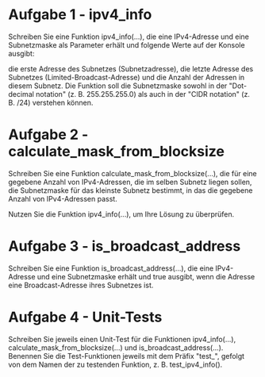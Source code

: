 # Aufgabe 1 - ipv4_info
Schreiben Sie eine Funktion ipv4_info(...), die eine IPv4-Adresse und eine Subnetzmaske als Parameter erhält und folgende Werte auf der Konsole ausgibt:

die erste Adresse des Subnetzes (Subnetzadresse),
die letzte Adresse des Subnetzes (Limited-Broadcast-Adresse) und
die Anzahl der Adressen in diesem Subnetz.
Die Funktion soll die Subnetzmaske sowohl in der "Dot-decimal notation" (z. B. 255.255.255.0) als auch in der "CIDR notation" (z. B. /24) verstehen können.

# Aufgabe 2 - calculate_mask_from_blocksize

Schreiben Sie eine Funktion calculate_mask_from_blocksize(...), die für eine gegebene Anzahl von IPv4-Adressen, die im selben Subnetz liegen sollen, die Subnetzmaske für das kleinste Subnetz bestimmt, in das die gegebene Anzahl von IPv4-Adressen passt.

Nutzen Sie die Funktion ipv4_info(...), um Ihre Lösung zu überprüfen.

# Aufgabe 3 - is_broadcast_address

Schreiben Sie eine Funktion is_broadcast_address(...), die eine IPv4-Adresse und eine Subnetzmaske erhält und true ausgibt, wenn die Adresse eine Broadcast-Adresse ihres Subnetzes ist.

# Aufgabe 4 - Unit-Tests

Schreiben Sie jeweils einen Unit-Test für die Funktionen ipv4_info(...), calculate_mask_from_blocksize(...) und is_broadcast_address(...). Benennen Sie die Test-Funktionen jeweils mit dem Präfix "test_", gefolgt von dem Namen der zu testenden Funktion, z. B. test_ipv4_info().